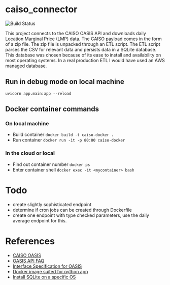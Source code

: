 # caiso_connector
![Build Status](https://codebuild.us-west-2.amazonaws.com/badges?uuid=eyJlbmNyeXB0ZWREYXRhIjoiRDhSU2M5NW5MVkZpOGwraW9HbnpSSW91d1hTOUpMa3FoYjF2alNmUXZjQlkwTU81UFFPWDJHNG1XTWxkSjlySkE0YWwrUndKc1JWQm5GQVRmdDNRckdjPSIsIml2UGFyYW1ldGVyU3BlYyI6IldwL3NaR3BNeEdXUmdYbjAiLCJtYXRlcmlhbFNldFNlcmlhbCI6MX0%3D&branch=master)


This project connects to the CAISO OASIS API and downloads daily Location Marginal Price (LMP) data. 
The CAISO payload comes in the form of a zip file. The zip file is unpacked through an ETL script. 
The ETL script parses the CSV for relevant data and persists data in a SQLite database. 
This database was chosen because of its ease to install and availability on most operating systems. 
In a real production ETL I would have used an AWS managed database. 

## Run in debug mode on local machine
`uvicorn app.main:app --reload `

## Docker container commands
### On local machine
- Build container `docker build -t caiso-docker .`
- Run container `docker run -it -p 80:80 caiso-docker`
### In the cloud or local
- Find out container number `docker ps`
- Enter container shell `docker exec -it <mycontainer> bash`

# Todo 
- create slightly sophisticated endpoint 
- determine if cron jobs can be created through Dockerfile
- create one endpoint with type checked parameters, use the daily average endpoint for this. 

# References 
- [CAISO OASIS](http://oasis.caiso.com/mrioasis/logon.do?reason=application.baseAction.noSession#)
- [OASIS API FAQ](http://www.caiso.com/Documents/OASISFrequentlyAskedQuestions.pdf#search=OASIS%20API)
- [Interface Specification for OASIS](http://www.caiso.com/Documents/OASIS-InterfaceSpecification_v5_1_8Clean_Independent2019Release.pdf#search=OASIS%20INTERFACE)
- [Docker image suited for python app](https://pythonspeed.com/articles/base-image-python-docker-images/)
- [Install SQLite on a specific OS](https://www.tutorialspoint.com/sqlite/sqlite_installation.htm)
